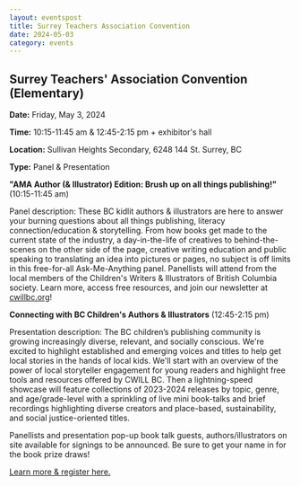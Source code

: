 ```yaml
---
layout: eventspost
title: Surrey Teachers Association Convention
date: 2024-05-03
category: events
---
```


## Surrey Teachers' Association Convention (Elementary)

**Date:** Friday, May 3, 2024

**Time:** 10:15-11:45 am & 12:45-2:15 pm + exhibitor's hall

**Location:** Sullivan Heights Secondary, 6248 144 St. Surrey, BC

**Type:** Panel & Presentation

**"AMA Author (& Illustrator) Edition: Brush up on all things publishing!"** (10:15-11:45 am)

Panel description: These BC kidlit authors & illustrators are here to answer your burning questions about all things publishing, literacy connection/education & storytelling. From how books get made to the current state of the industry, a day-in-the-life of creatives to behind-the-scenes on the other side of the page, creative writing education and public speaking to translating an idea into pictures or pages, no subject is off limits in this free-for-all Ask-Me-Anything panel. Panellists will attend from the local members of the Children's Writers & Illustrators of British Columbia society. Learn more, access free resources, and join our newsletter at [cwillbc.org](https://cwillbc.org)!

**Connecting with BC Children's Authors & Illustrators** (12:45-2:15 pm)

Presentation description: 
The BC children’s publishing community is growing increasingly diverse, relevant, and socially conscious. We're excited to highlight established and emerging voices and titles to help get local stories in the hands of local kids. We'll start with an overview of the power of local storyteller engagement for young readers and highlight free tools and resources offered by CWILL BC. Then a lightning-speed showcase will feature collections of 2023-2024 releases by topic, genre, and age/grade-level with a sprinkling of live mini book-talks and brief recordings highlighting diverse creators and place-based, sustainability, and social justice-oriented titles.

Panellists and presentation pop-up book talk guests, authors/illustrators on site available for signings to be announced. Be sure to get your name in for the book prize draws! 

[Learn more & register here.](https://www.staconvention.ca/elementary/schedule?track=elementary)
